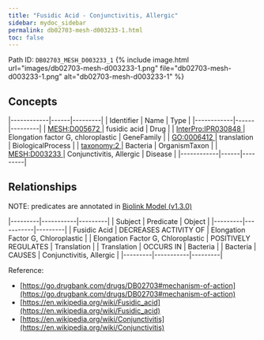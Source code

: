 ```yaml
---
title: "Fusidic Acid - Conjunctivitis, Allergic"
sidebar: mydoc_sidebar
permalink: db02703-mesh-d003233-1.html
toc: false 
---
```



Path ID: `DB02703_MESH_D003233_1`
{% include image.html url="images/db02703-mesh-d003233-1.png" file="db02703-mesh-d003233-1.png" alt="db02703-mesh-d003233-1" %}

## Concepts

|------------|------|---------|
| Identifier | Name | Type    |
|------------|------|---------|
| <a href="https://identifiers.org/MESH:D005672">MESH:D005672 </a> | fusidic acid | Drug |
| <a href="https://identifiers.org/InterPro:IPR030848">InterPro:IPR030848 </a> | Elongation factor G, chloroplastic | GeneFamily |
| <a href="https://identifiers.org/GO:0006412">GO:0006412 </a> | translation | BiologicalProcess |
| <a href="https://identifiers.org/taxonomy:2">taxonomy:2 </a> | Bacteria | OrganismTaxon |
| <a href="https://identifiers.org/MESH:D003233">MESH:D003233 </a> | Conjunctivitis, Allergic | Disease |
|------------|------|---------|

## Relationships


NOTE: predicates are annotated in <a href="https://github.com/biolink/biolink-model/releases/tag/v1.3.0">Biolink Model (v1.3.0)</a>

|---------|-----------|---------|
| Subject | Predicate | Object  |
|---------|-----------|---------|
| Fusidic Acid | DECREASES ACTIVITY OF | Elongation Factor G, Chloroplastic |
| Elongation Factor G, Chloroplastic | POSITIVELY REGULATES | Translation |
| Translation | OCCURS IN | Bacteria |
| Bacteria | CAUSES | Conjunctivitis, Allergic |
|---------|-----------|---------|

Reference: 
  - [https://go.drugbank.com/drugs/DB02703#mechanism-of-action](https://go.drugbank.com/drugs/DB02703#mechanism-of-action)
  - [https://en.wikipedia.org/wiki/Fusidic_acid](https://en.wikipedia.org/wiki/Fusidic_acid)
  - [https://en.wikipedia.org/wiki/Conjunctivitis](https://en.wikipedia.org/wiki/Conjunctivitis)
